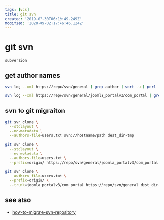 ```yaml
---
tags: [vcs]
title: git svn
created: '2019-07-30T06:19:49.249Z'
modified: '2020-09-02T17:46:46.124Z'
---
```


# git svn

`subversion`

## get author names
```sh
svn log --xml https://repo/svn/general | grep author | sort -u | perl -pe 's/.*>(.*?)<.*/$1 = /' > users.txt

svn log --xml https://repo/svn/general/joomla_portalv3/com_portal | grep author | sort -u | perl -pe 's/.*>(.*?)<.*/$1 = /'
```

## svn to git migraiton
```sh
git svn clone \
  --stdlayout \
  --no-metadata \
  --authors-file=users.txt svn://hostname/path dest_dir-tmp

git svn clone \
  --stdlayout \
  --no-metadata \
  --authors-file=users.txt \
  --prefix=origin/ https://repo/svn/general/joomla_portalv3/com_portal dest_dir-tmp

git svn clone \
  --authors-file=users.txt \
  --prefix=origin/ \
  --trunk=joomla_portalv3/com_portal https://repo/svn/general dest_dir-tmp
```

## see also
- [how-to-migrate-svn-repository](http://stackoverflow.com/questions/79165/how-to-migrate-svn-repository-with-history-to-a-new-git-repository)
